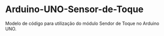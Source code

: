 # Arduino-UNO-Sensor-de-Toque

Modelo de código para utilização do módulo Sendor de Toque no Arduino UNO.
